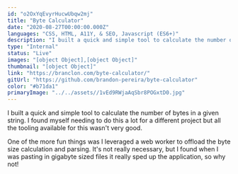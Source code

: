 ```yaml
---
id: "o2OxYqEvyrHucwUbqw2mj"
title: "Byte Calculator"
date: "2020-08-27T00:00:00.000Z"
languages: "CSS, HTML, A11Y, & SEO, Javascript (ES6+)"
description: "I built a quick and simple tool to calculate the number of bytes in a given string"
type: "Internal"
status: "Live"
images: "[object Object],[object Object]"
thumbnail: "[object Object]"
link: "https://branclon.com/byte-calculator/"
gitUrl: "https://github.com/brandon-pereira/byte-calculator"
color: "#b71da1"
primaryImage: "../../assets//1vEd9RWjaAqSbr8POGxtD0.jpg"
---
```

I built a quick and simple tool to calculate the number of bytes in a given string. I found myself needing to do this a lot for a different project but all the tooling available for this wasn't very good. 

One of the more fun things was I leveraged a web worker to offload the byte size calculation and parsing. It's not really necessary, but I found when I was pasting in gigabyte sized files it really sped up the application, so why not! 

